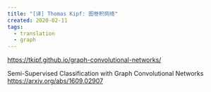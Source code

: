 ```yaml
---
title: "[译] Thomas Kipf: 图卷积网络"
created: 2020-02-11
tags:
  - translation
  - graph
---
```



https://tkipf.github.io/graph-convolutional-networks/


Semi-Supervised Classification with Graph Convolutional Networks
https://arxiv.org/abs/1609.02907


